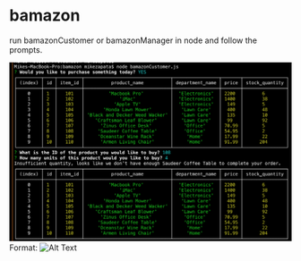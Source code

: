 # bamazon


run bamazonCustomer or bamazonManager in node and follow the prompts.

![bamazonCustomer](/images/bamazonCustomer_InsufficientQuantity.jpg)
Format: ![Alt Text](url)
